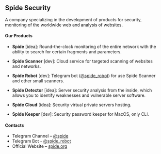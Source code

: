 ## Spide Security

A company specializing in the development of products for security, monitoring of the worldwide web and analysis of websites.

#### Our Products
- **Spide** [idea]: Round-the-clock monitoring of the entire network with the ability to search for certain fragments and parameters.

- **Spide Scanner** [dev]: Cloud service for targeted scanning of websites and networks.
  
- **Spide Robot** [dev]: Telegram bot ([@spide_robot](https://t.me/spide_robot)) for use Spide Scanner and other small scanners.

- **Spide Detector** [idea]: Server security analysis from the inside, which allows you to identify weaknesses and vulnerable server software.

- **Spide Cloud** [idea]: Security virtual private servers hosting.

- **Spide Keeper** [dev]: Security password keeper for MacOS, only CLI.

#### Contacts

- Telegram Channel – [@spide](https://t.me/spide)
- Telegram Bot - [@spide_robot](https://t.me/spide_robot)
- Official Website – [spide.org](https://spide.org)
